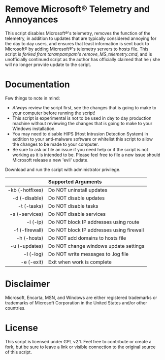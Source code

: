 # Remove Microsoft® Telemetry and Annoyances

This script disables Microsoft®'s telemetry, removes the function of the telemetry, in addition to updates that are typically considered annoying for the day to day users, and ensures that least information is sent back to Microsoft® by adding Microsoft®'s telemetry servers to hosts file. This script is *forked from tarampampam's remove_MS_telemetry.cmd*, and is unofficially continued script as the author has officially claimed that he / she will no longer provide update to the script.

# Documentation

Few things to note in mind:

- *Always* review the script first, see the changes that is going to make to your computer before running the script!
- This script is experimental is not to be used in day to day production machine without reviewing the changes that is going to make to your Windows installation.
- You may need to disable HIPS (Host Intrusion Detection System) in addition to your anti-malware software or whitelist this script to allow the changes to be made to your computer.
- Be sure to ask or file an issue if you need help or if the script is not working as it is intended to be. Please feel free to file a new issue should Microsoft release a new 'evil' update.

Download and run the script with administrator privilege.

&nbsp; | Supported Arguments
----: | :-------------
-kb (-hotfixes)  | Do NOT uninstall updates                              
-d  (-disable)   | Do NOT disable updates                                
-t  (-tasks)     | Do NOT disable tasks                                  
-s  (-services)  | Do NOT disable services                               
-i  (-ip)        | Do NOT block IP addresses using route                 
-f  (-firewall)  | Do NOT block IP addresses using firewall              
-h  (-hosts)    | Do NOT add domains to hosts file                      
-u  (-updates)   | Do NOT change windows update settings                 
-l  (-log)      | Do NOT write messages to .log file                    
-e  (-exit)      | Exit when work is complete                      

# Disclaimer

Microsoft, Encarta, MSN, and Windows are either registered trademarks or trademarks of Microsoft Corporation in the United States and/or other countries.

# License

This script is licensed under GPL v2.1. Feel free to contribute or create a fork, but be sure to leave a link or visible connection to the original source of this script.
